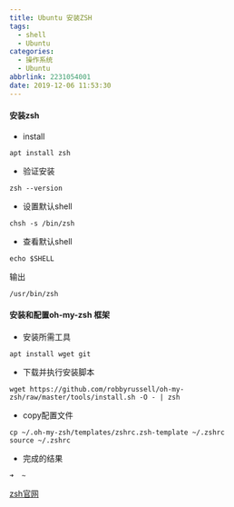 ```yaml
---
title: Ubuntu 安装ZSH
tags:
  - shell
  - Ubuntu
categories:
  - 操作系统
  - Ubuntu
abbrlink: 2231054001
date: 2019-12-06 11:53:30
---
```


#### 安装zsh
* install
```
apt install zsh
```
* 验证安装
```
zsh --version
```
* 设置默认shell
```
chsh -s /bin/zsh
```
* 查看默认shell
```
echo $SHELL
```
输出
```
/usr/bin/zsh
```

#### 安装和配置oh-my-zsh 框架
* 安装所需工具
```
apt install wget git
```
* 下载并执行安装脚本
```
wget https://github.com/robbyrussell/oh-my-zsh/raw/master/tools/install.sh -O - | zsh
```
* copy配置文件
```
cp ~/.oh-my-zsh/templates/zshrc.zsh-template ~/.zshrc
source ~/.zshrc
```
* 完成的结果
```
➜  ~
```


[zsh官网](https://ohmyz.sh/)
